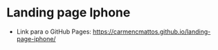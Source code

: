 # Landing page Iphone

 - Link para o GitHub Pages: https://carmencmattos.github.io/landing-page-iphone/
